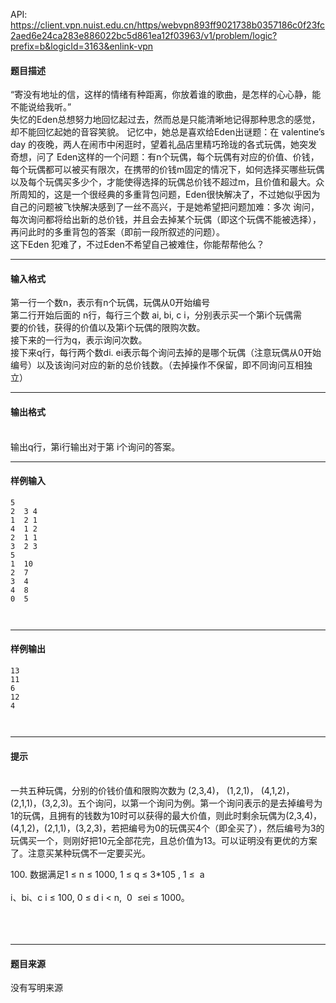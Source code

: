 API: https://client.vpn.nuist.edu.cn/https/webvpn893ff9021738b0357186c0f23fc2aed6e24ca283e886022bc5d861ea12f03963/v1/problem/logic?prefix=b&logicId=3163&enlink-vpn

#### 题目描述

“寄没有地址的信，这样的情绪有种距离，你放着谁的歌曲，是怎样的心心静，能不能说给我听。”  
失忆的Eden总想努力地回忆起过去，然而总是只能清晰地记得那种思念的感觉，却不能回忆起她的音容笑貌。 记忆中，她总是喜欢给Eden出谜题：在 valentine’s day 的夜晚，两人在闹市中闲逛时，望着礼品店里精巧玲珑的各式玩偶，她突发奇想，问了 Eden这样的一个问题：有n个玩偶，每个玩偶有对应的价值、价钱，每个玩偶都可以被买有限次，在携带的价钱m固定的情况下，如何选择买哪些玩偶以及每个玩偶买多少个，才能使得选择的玩偶总价钱不超过m，且价值和最大。众所周知的，这是一个很经典的多重背包问题，Eden很快解决了，不过她似乎因为自己的问题被飞快解决感到了一丝不高兴，于是她希望把问题加难：多次 询问，每次询问都将给出新的总价钱，并且会去掉某个玩偶（即这个玩偶不能被选择），再问此时的多重背包的答案（即前一段所叙述的问题）。   
这下Eden 犯难了，不过Eden不希望自己被难住，你能帮帮他么？    

---

#### 输入格式

  
第一行一个数n，表示有n个玩偶，玩偶从0开始编号  
第二行开始后面的 n行，每行三个数 ai, bi, c i，分别表示买一个第i个玩偶需  
要的价钱，获得的价值以及第i个玩偶的限购次数。  
接下来的一行为q，表示询问次数。  
接下来q行，每行两个数di. ei表示每个询问去掉的是哪个玩偶（注意玩偶从0开始编号）以及该询问对应的新的总价钱数。（去掉操作不保留，即不同询问互相独立）   

---

#### 输出格式

   
输出q行，第i行输出对于第 i个询问的答案。  

---

#### 样例输入
```
5 
2  3 4
1  2 1
4  1 2
2  1 1
3  2 3
5 
1  10 
2  7
3  4
4  8
0  5
 
 

```

---

#### 样例输出
```
13 
11 
6 
12 
4 
 
 

```

---

#### 提示

   
一共五种玩偶，分别的价钱价值和限购次数为 (2,3,4)， (1,2,1)， (4,1,2)， (2,1,1)，(3,2,3)。五个询问，以第一个询问为例。第一个询问表示的是去掉编号为1的玩偶，且拥有的钱数为10时可以获得的最大价值，则此时剩余玩偶为(2,3,4)，(4,1,2)，(2,1,1)，(3,2,3)，若把编号为0的玩偶买4个（即全买了），然后编号为3的玩偶买一个，则刚好把10元全部花完，且总价值为13。可以证明没有更优的方案了。注意买某种玩偶不一定要买光。

100\. 数据满足1 ≤ n ≤ 1000, 1 ≤ q ≤ 3\*105 , 1 ≤  a  
   
i、bi、c i ≤ 100, 0 ≤ d i < n,  0  ≤ei ≤ 1000。  
   
   
 

---

#### 题目来源

没有写明来源